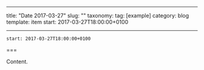 
---
title: "Date 2017-03-27"
slug: ""
taxonomy:
tag: [example]
category: blog
template: item
start: 2017-03-27T18:00:00+0100

---

``start: 2017-03-27T18:00:00+0100``

===

Content.

